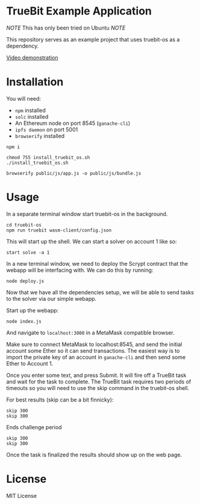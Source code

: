 # TrueBit Example Application

*NOTE* This has only been tried on Ubuntu *NOTE*

This repository serves as an example project that uses truebit-os as a dependency.

[Video demonstration](https://www.youtube.com/watch?v=dDzPCMBlZN4)

# Installation

You will need:

- `npm` installed
- `solc` installed
- An Ethereum node on port 8545 (`ganache-cli`)
- `ipfs daemon` on port 5001
- `browserify` installed

```
npm i

chmod 755 install_truebit_os.sh
./install_truebit_os.sh

browserify public/js/app.js -o public/js/bundle.js
```

# Usage

In a separate terminal window start truebit-os in the background.

```
cd truebit-os
npm run truebit wasm-client/config.json
```

This will start up the shell. We can start a solver on account 1 like so:
```
start solve -a 1
```

In a new terminal window, we need to deploy the Scrypt contract that the webapp will be interfacing with. We can do this by running:

```
node deploy.js
```

Now that we have all the dependencies setup,  we will be able to send tasks to the solver via our simple webapp.

Start up the webapp:
```
node index.js
```

And navigate to `localhost:3000` in a MetaMask compatible browser.

Make sure to connect MetaMask to localhost:8545, and send the initial account some Ether so it can send transactions. The easiest way is to import the private key of an account in `ganache-cli` and then send some Ether to Account 1.

Once you enter some text, and press Submit. It will fire off a TrueBit task and wait for the task to complete. The TrueBit task requires two periods of timeouts so you will need to use the skip command in the truebit-os shell.

For best results (skip can be a bit finnicky):
```
skip 300
skip 300
```

Ends challenge period

```
skip 300
skip 300
```

Once the task is finalized the results should show up on the web page.

# License

MIT License
